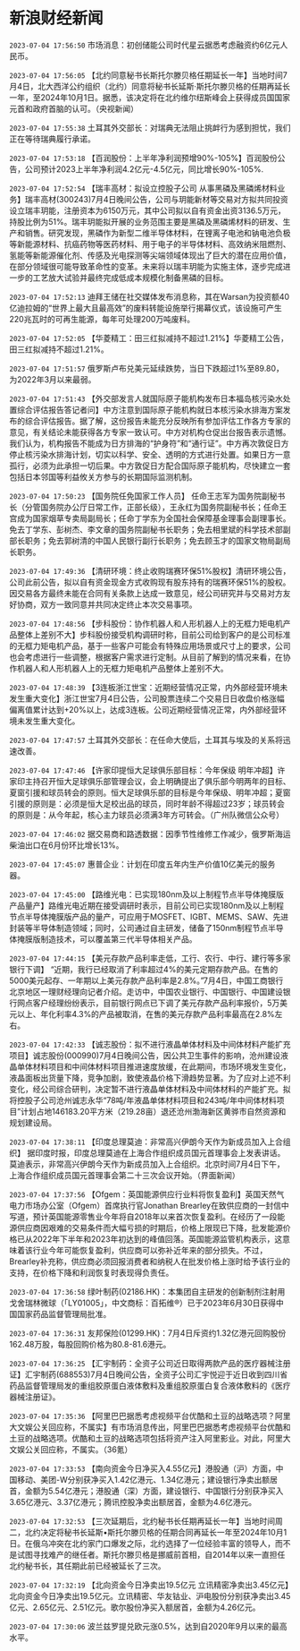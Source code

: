 # 新浪财经新闻
`2023-07-04 17:56:50` 市场消息：初创储能公司时代星云据悉考虑融资约6亿元人民币。

`2023-07-04 17:56:05` 【北约同意秘书长斯托尔滕贝格任期延长一年】当地时间7月4日，北大西洋公约组织（北约）同意将秘书长延斯·斯托尔滕贝格的任期再延长一年，至2024年10月1日。据悉，该决定将在北约维尔纽斯峰会上获得成员国国家元首和政府首脑的认可。（央视新闻）

`2023-07-04 17:55:38` 土耳其外交部长：对瑞典无法阻止挑衅行为感到担忧，我们正在等待瑞典履行承诺。

`2023-07-04 17:53:18` 【百润股份：上半年净利润预增90%-105%】百润股份公告，公司预计2023上半年净利润4.2亿元-4.5亿元，同比增长90%-105%.

`2023-07-04 17:52:54` 【瑞丰高材：拟设立控股子公司 从事黑磷及黑磷烯材料业务】瑞丰高材(300243)7月4日晚间公告，公司与玥能新材等交易对方拟共同投资设立瑞丰玥能，注册资本为6150万元，其中公司拟以自有资金出资3136.5万元，持股比例为51%。瑞丰玥能拟开展的业务范围主要是黑磷及黑磷烯材料的研发、生产和销售。研究发现，黑磷作为新型二维半导体材料，在锂离子电池和钠电池负极等新能源材料、抗癌药物等医药材料、用于电子的半导体材料、高效纳米阻燃剂、氢能等新能源催化剂、传感及光电探测等尖端领域体现出了巨大的潜在应用价值，在部分领域很可能导致革命性的变革。未来将以瑞丰玥能为实施主体，逐步完成进一步的工艺放大试验并最终完成低成本规模化制备黑磷的目标。

`2023-07-04 17:52:13` 迪拜王储在社交媒体发布消息称，其在Warsan为投资额40亿迪拉姆的“世界上最大且最高效”的废料转能设施举行揭幕仪式，该设施可产生220兆瓦时的可再生能源，每年可处理200万吨废料。

`2023-07-04 17:52:05` 【华菱精工：田三红拟减持不超过1.21%】华菱精工公告，田三红拟减持不超过1.21%。

`2023-07-04 17:51:57` 俄罗斯卢布兑美元延续跌势，当日下跌超过1%至89.80，为2022年3月以来最弱。

`2023-07-04 17:51:43` 【外交部发言人就国际原子能机构发布日本福岛核污染水处置综合评估报告答记者问】中方注意到国际原子能机构就日本核污染水排海方案发布的综合评估报告。据了解，这份报告未能充分反映所有参加评估工作各方专家的意见，有关结论未能获得各方专家一致认可。中方对机构仓促出台报告表示遗憾。我们认为，机构报告不能成为日方排海的“护身符”和“通行证”。中方再次敦促日方停止核污染水排海计划，切实以科学、安全、透明的方式进行处置。如果日方一意孤行，必须为此承担一切后果。中方敦促日方配合国际原子能机构，尽快建立一套包括日本邻国等利益攸关方参与的长期国际监测机制。

`2023-07-04 17:50:23` 【国务院任免国家工作人员】 任命王志军为国务院副秘书长（分管国务院办公厅日常工作，正部长级），王永红为国务院副秘书长；任命王宫成为国家烟草专卖局副局长；任命丁学东为全国社会保障基金理事会副理事长。免去丁学东、彭树杰、李文章的国务院副秘书长职务；免去相里斌的科学技术部副部长职务；免去郭树清的中国人民银行副行长职务；免去顾玉才的国家文物局副局长职务。

`2023-07-04 17:49:36` 【清研环境：终止收购瑞赛环保51%股权】清研环境公告，公司此前公告，拟以自有资金现金方式收购现有股东持有的瑞赛环保51%的股权。因交易各方最终未能在合同有关条款上达成一致意见，经公司研究并与交易对方友好协商，双方一致同意并共同决定终止本次交易事项。

`2023-07-04 17:48:56` 【步科股份：协作机器人和人形机器人上的无框力矩电机产品整体上差别不大】步科股份接受机构调研时称，目前公司给到客户的是公司标准的无框力矩电机产品，基于一些客户可能会有特殊应用场景或尺寸上的要求，公司也会考虑进行一些调整，根据客户需求进行定制。从目前了解到的情况来看，在协作机器人和人形机器人上的无框力矩电机产品整体上差别不大。

`2023-07-04 17:48:39` 【3连板浙江世宝：近期经营情况正常，内外部经营环境未发生重大变化】浙江世宝7月4日公告，公司股票连续二个交易日日收盘价格涨幅偏离值累计达到+20%以上，达成3连板。公司近期经营情况正常，内外部经营环境未发生重大变化。

`2023-07-04 17:47:57` 土耳其外交部长：在任命大使后，土耳其与埃及的关系将迅速改善。

`2023-07-04 17:47:46` 【许家印提恒大足球俱乐部目标：今年保级 明年冲超】许家印主持召开恒大足球俱乐部管理会议，会上明确提出了俱乐部今明两年的目标、夏窗引援和球员转会的原则。恒大足球俱乐部的目标是今年保级、明年冲超；夏窗引援的原则是：必须是恒大足校出品的球员，同时年龄不得超过23岁；球员转会的原则是：从今年起，核心主力球员必须满3年方可转会。（广州队微信公众号）

`2023-07-04 17:46:02` 据交易商和路透数据：因季节性维修工作减少，俄罗斯海运柴油出口在6月份环比增长13%。

`2023-07-04 17:45:07` 惠普企业：计划在印度五年内生产价值10亿美元的服务器。

`2023-07-04 17:45:00` 【路维光电：已实现180nm及以上制程节点半导体掩膜版产品量产】路维光电近期在接受调研时表示，目前公司已实现180nm及以上制程节点半导体掩膜版产品的量产，可应用于MOSFET、IGBT、MEMS、SAW、先进封装等半导体制造领域；同时，公司通过自主研发，储备了150nm制程节点半导体掩膜版制造技术，可以覆盖第三代半导体相关产品。

`2023-07-04 17:44:15` 【美元存款产品利率走低，工行、农行、中行、建行等多家银行下调】 “近期，我行已经取消了利率超过4%的美元定期存款产品。在售的5000美元起存、一年期以上美元存款产品利率是2.8%。”7月4日，中国工商银行北京地区一理财经理向记者介绍。走访中，中国农业银行、中国银行、中国建设银行网点客户经理纷纷表示，目前银行网点已下调了美元存款产品利率报价，5万美元以上、年化利率4.3%的产品被取消，在售的美元存款产品利率最高在2.8%左右。

`2023-07-04 17:42:33` 【诚志股份：拟不进行液晶单体材料及中间体材料产能扩充项目】诚志股份(000990)7月4日晚间公告，因公共卫生事件的影响，沧州建设液晶单体材料项目和中间体材料项目推进速度放缓，在此期间，市场环境发生变化，液晶面板出货量下降，竞争加剧，致使液晶价格下滑趋势显著。为了应对上述不利变化，经公司综合研判，决定暂不进行液晶单体材料及中间体材料的产能扩充。拟将控股子公司沧州诚志永华“78吨/年液晶单体材料项目和243吨/年中间体材料项目”计划占地146183.20平方米（219.28亩）退还沧州渤海新区黄骅市自然资源和规划建设局。

`2023-07-04 17:38:11` 【印度总理莫迪：非常高兴伊朗今天作为新成员加入上合组织】 据印度时报，印度总理莫迪在上海合作组织成员国元首理事会上发表讲话。莫迪表示，非常高兴伊朗今天作为新成员加入上合组织。北京时间7月4日下午，上海合作组织成员国元首理事会第二十三次会议开始。（界面新闻）

`2023-07-04 17:37:56` 【Ofgem：英国能源供应行业料将恢复盈利】英国天然气电力市场办公室（Ofgem）首席执行官Jonathan Brearley在致供应商的一封信中写道，预计英国能源零售业今年将自2018年以来首次恢复盈利。在经历了一段能源供应商因艰难的交易条件而大幅亏损的时期后，价格上限现已下降，批发能源价格已从2022年下半年和2023年初达到的峰值回落。英国能源监管机构表示，这意味着该行业今年可能恢复盈利，供应商可以弥补近年来的部分损失。不过，Brearley补充称，供应商必须回报消费者和纳税人在批发价格上涨时给予该行业的支持，在价格下降和利润恢复时表现得负责任。

`2023-07-04 17:36:58` 绿叶制药(02186.HK)：本集团自主研发的创新制剂注射用戈舍瑞林微球（「LY01005」，中文商标：百拓维®）已于2023年6月30日获得中国国家药品监督管理局批准。

`2023-07-04 17:36:31` 友邦保险(01299.HK)：7月4日斥资约1.32亿港元回购股份162.48万股，每股回购价格为80.8-81.6港元。

`2023-07-04 17:36:25` 【汇宇制药：全资子公司近日取得两款产品的医疗器械注册证】汇宇制药(688553)7月4日晚间公告，全资子公司汇宇悦迎于近日收到四川省药品监督管理局发的重组胶原蛋白液体敷料及重组胶原蛋白复合液体敷料的《医疗器械注册证》。

`2023-07-04 17:35:36` 【阿里巴巴据悉考虑视频平台优酷和土豆的战略选项？阿里大文娱公关回应称，不属实】有市场消息传出，阿里巴巴据悉考虑视频平台优酷和土豆的战略选项。优酷和土豆的战略选项包括将资产注入阿里影业。对此，阿里大文娱公关回应称，不属实。（36氪）

`2023-07-04 17:33:53` 【南向资金今日净买入4.55亿元】港股通（沪）方面，中国移动、美团-W分别获净买入1.42亿港元、1.34亿港元；建设银行净卖出额居首，金额为5.54亿港元；港股通（深）方面，建设银行、中国银行分别获净买入3.65亿港元、3.37亿港元；腾讯控股净卖出额居首，金额为4.6亿港元。

`2023-07-04 17:32:53` 【三次延期后，北约秘书长任期再延长一年】当地时间周二，北约决定将秘书长延斯•斯托尔滕贝格的任期合同再延长一年至2024年10月1日。在俄乌冲突在北约家门口爆发之际，北约选择了一位经验丰富的领导人，而不是试图寻找难产的继任者。斯托尔滕贝格是挪威前首相，自2014年以来一直担任北约秘书长，其任期此前已经被延长了三次。

`2023-07-04 17:32:19` 【北向资金今日净卖出19.5亿元 立讯精密净卖出3.45亿元】北向资金今日净卖出19.5亿元。立讯精密、华友钴业、沪电股份分别获净卖出3.45亿元、2.65亿元、2.51亿元。歌尔股份净买入额居首，金额为4.26亿元。

`2023-07-04 17:30:06` 波兰兹罗提兑欧元涨0.5%，达到自2020年9月以来的最高水平。

